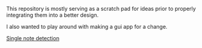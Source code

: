 This repository is mostly serving as a scratch pad for ideas prior to properly integrating them into a better design.

I also wanted to play around with making a gui app for a change.

[Single note detection](images/Single_note.png)
